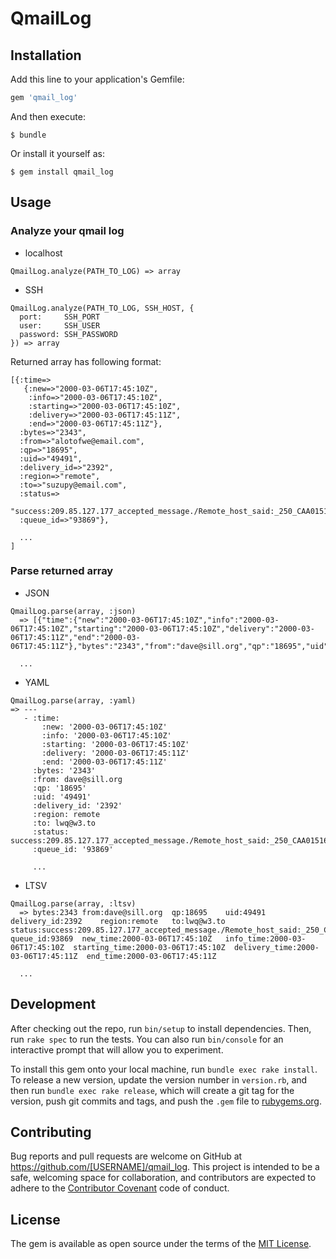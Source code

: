 # QmailLog

## Installation

Add this line to your application's Gemfile:

```ruby
gem 'qmail_log'
```

And then execute:

    $ bundle

Or install it yourself as:

    $ gem install qmail_log

## Usage

### Analyze your qmail log

* localhost

```
QmailLog.analyze(PATH_TO_LOG) => array
```

* SSH

```
QmailLog.analyze(PATH_TO_LOG, SSH_HOST, {
  port:     SSH_PORT
  user:     SSH_USER
  password: SSH_PASSWORD
}) => array
```

Returned array has following format:

```
[{:time=>
   {:new=>"2000-03-06T17:45:10Z",
    :info=>"2000-03-06T17:45:10Z",
    :starting=>"2000-03-06T17:45:10Z",
    :delivery=>"2000-03-06T17:45:11Z",
    :end=>"2000-03-06T17:45:11Z"},
  :bytes=>"2343",
  :from=>"alotofwe@email.com",
  :qp=>"18695",
  :uid=>"49491",
  :delivery_id=>"2392",
  :region=>"remote",
  :to=>"suzupy@email.com",
  :status=>
   "success:209.85.127.177_accepted_message./Remote_host_said:_250_CAA01516_Message_accepted_for_delivery/",
  :queue_id=>"93869"},

  ... 
]

```

### Parse returned array

* JSON

```
QmailLog.parse(array, :json)
  => [{"time":{"new":"2000-03-06T17:45:10Z","info":"2000-03-06T17:45:10Z","starting":"2000-03-06T17:45:10Z","delivery":"2000-03-06T17:45:11Z","end":"2000-03-06T17:45:11Z"},"bytes":"2343","from":"dave@sill.org","qp":"18695","uid":"49491","delivery_id":"2392","region":"remote","to":"lwq@w3.to","status":"success:209.85.127.177_accepted_message./Remote_host_said:_250_CAA01516_Message_accepted_for_delivery/","queue_id":"93869"},

  ...
```

* YAML

```
QmailLog.parse(array, :yaml)
=> ---
   - :time:
       :new: '2000-03-06T17:45:10Z'
       :info: '2000-03-06T17:45:10Z'
       :starting: '2000-03-06T17:45:10Z'
       :delivery: '2000-03-06T17:45:11Z'
       :end: '2000-03-06T17:45:11Z'
     :bytes: '2343'
     :from: dave@sill.org
     :qp: '18695'
     :uid: '49491'
     :delivery_id: '2392'
     :region: remote
     :to: lwq@w3.to
     :status: success:209.85.127.177_accepted_message./Remote_host_said:_250_CAA01516_Message_accepted_for_delivery/
     :queue_id: '93869'

     ...
```

* LTSV

```
QmailLog.parse(array, :ltsv)
  => bytes:2343	from:dave@sill.org	qp:18695	uid:49491	delivery_id:2392	region:remote	to:lwq@w3.to	status:success:209.85.127.177_accepted_message./Remote_host_said:_250_CAA01516_Message_accepted_for_delivery/	queue_id:93869	new_time:2000-03-06T17:45:10Z	info_time:2000-03-06T17:45:10Z	starting_time:2000-03-06T17:45:10Z	delivery_time:2000-03-06T17:45:11Z	end_time:2000-03-06T17:45:11Z

  ...
```

## Development

After checking out the repo, run `bin/setup` to install dependencies. Then, run `rake spec` to run the tests. You can also run `bin/console` for an interactive prompt that will allow you to experiment.

To install this gem onto your local machine, run `bundle exec rake install`. To release a new version, update the version number in `version.rb`, and then run `bundle exec rake release`, which will create a git tag for the version, push git commits and tags, and push the `.gem` file to [rubygems.org](https://rubygems.org).

## Contributing

Bug reports and pull requests are welcome on GitHub at https://github.com/[USERNAME]/qmail_log. This project is intended to be a safe, welcoming space for collaboration, and contributors are expected to adhere to the [Contributor Covenant](http://contributor-covenant.org) code of conduct.


## License

The gem is available as open source under the terms of the [MIT License](http://opensource.org/licenses/MIT).

